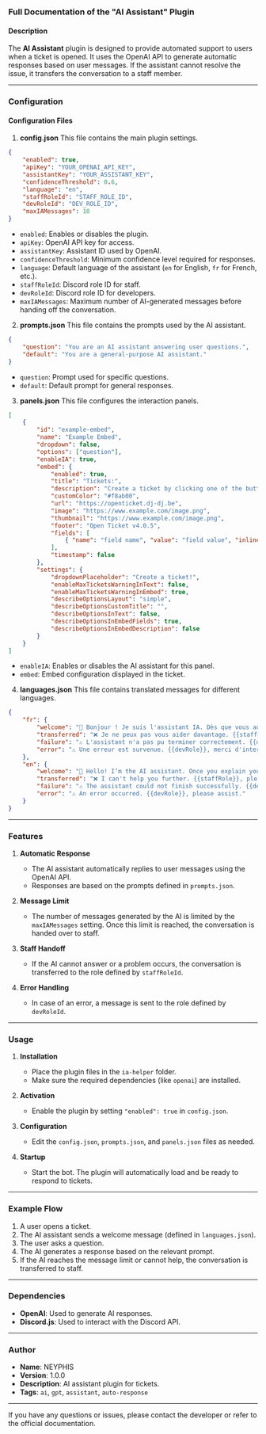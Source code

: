 ### Full Documentation of the "AI Assistant" Plugin

#### Description

The **AI Assistant** plugin is designed to provide automated support to users when a ticket is opened. It uses the OpenAI API to generate automatic responses based on user messages. If the assistant cannot resolve the issue, it transfers the conversation to a staff member.

---

### Configuration

#### Configuration Files

1. **config.json**
   This file contains the main plugin settings.

```json
{
    "enabled": true,
    "apiKey": "YOUR_OPENAI_API_KEY",
    "assistantKey": "YOUR_ASSISTANT_KEY",
    "confidenceThreshold": 0.6,
    "language": "en",
    "staffRoleId": "STAFF_ROLE_ID",
    "devRoleId": "DEV_ROLE_ID",
    "maxIAMessages": 10
}
```

* `enabled`: Enables or disables the plugin.
* `apiKey`: OpenAI API key for access.
* `assistantKey`: Assistant ID used by OpenAI.
* `confidenceThreshold`: Minimum confidence level required for responses.
* `language`: Default language of the assistant (`en` for English, `fr` for French, etc.).
* `staffRoleId`: Discord role ID for staff.
* `devRoleId`: Discord role ID for developers.
* `maxIAMessages`: Maximum number of AI-generated messages before handing off the conversation.

2. **prompts.json**
   This file contains the prompts used by the AI assistant.

```json
{
    "question": "You are an AI assistant answering user questions.",
    "default": "You are a general-purpose AI assistant."
}
```

* `question`: Prompt used for specific questions.
* `default`: Default prompt for general responses.

3. **panels.json**
   This file configures the interaction panels.

```json
[
    {
        "id": "example-embed",
        "name": "Example Embed",
        "dropdown": false,
        "options": ["question"],
        "enableIA": true,
        "embed": {
            "enabled": true,
            "title": "Tickets:",
            "description": "Create a ticket by clicking one of the buttons below!",
            "customColor": "#f8ab00",
            "url": "https://openticket.dj-dj.be",
            "image": "https://www.example.com/image.png",
            "thumbnail": "https://www.example.com/image.png",
            "footer": "Open Ticket v4.0.5",
            "fields": [
                { "name": "field name", "value": "field value", "inline": false }
            ],
            "timestamp": false
        },
        "settings": {
            "dropdownPlaceholder": "Create a ticket!",
            "enableMaxTicketsWarningInText": false,
            "enableMaxTicketsWarningInEmbed": true,
            "describeOptionsLayout": "simple",
            "describeOptionsCustomTitle": "",
            "describeOptionsInText": false,
            "describeOptionsInEmbedFields": true,
            "describeOptionsInEmbedDescription": false
        }
    }
]
```

* `enableIA`: Enables or disables the AI assistant for this panel.
* `embed`: Embed configuration displayed in the ticket.

4. **languages.json**
   This file contains translated messages for different languages.

```json
{
    "fr": {
        "welcome": "🤖 Bonjour ! Je suis l'assistant IA. Dès que vous aurez expliqué votre souci, je tenterai de vous aider automatiquement !",
        "transferred": "❌ Je ne peux pas vous aider davantage. {{staffRole}}, merci de prendre le relais !",
        "failure": "⚠️ L'assistant n'a pas pu terminer correctement. {{devRole}}, merci d'intervenir.",
        "error": "⚠️ Une erreur est survenue. {{devRole}}, merci d'intervenir."
    },
    "en": {
        "welcome": "🤖 Hello! I’m the AI assistant. Once you explain your issue, I’ll try to help you automatically!",
        "transferred": "❌ I can't help you further. {{staffRole}}, please take over!",
        "failure": "⚠️ The assistant could not finish successfully. {{devRole}}, please assist.",
        "error": "⚠️ An error occurred. {{devRole}}, please assist."
    }
}
```

---

### Features

1. **Automatic Response**

   * The AI assistant automatically replies to user messages using the OpenAI API.
   * Responses are based on the prompts defined in `prompts.json`.

2. **Message Limit**

   * The number of messages generated by the AI is limited by the `maxIAMessages` setting. Once this limit is reached, the conversation is handed over to staff.

3. **Staff Handoff**

   * If the AI cannot answer or a problem occurs, the conversation is transferred to the role defined by `staffRoleId`.

4. **Error Handling**

   * In case of an error, a message is sent to the role defined by `devRoleId`.

---

### Usage

1. **Installation**

   * Place the plugin files in the `ia-helper` folder.
   * Make sure the required dependencies (like `openai`) are installed.

2. **Activation**

   * Enable the plugin by setting `"enabled": true` in `config.json`.

3. **Configuration**

   * Edit the `config.json`, `prompts.json`, and `panels.json` files as needed.

4. **Startup**

   * Start the bot. The plugin will automatically load and be ready to respond to tickets.

---

### Example Flow

1. A user opens a ticket.
2. The AI assistant sends a welcome message (defined in `languages.json`).
3. The user asks a question.
4. The AI generates a response based on the relevant prompt.
5. If the AI reaches the message limit or cannot help, the conversation is transferred to staff.

---

### Dependencies

* **OpenAI**: Used to generate AI responses.
* **Discord.js**: Used to interact with the Discord API.

---

### Author

* **Name**: NEYPHIS
* **Version**: 1.0.0
* **Description**: AI assistant plugin for tickets.
* **Tags**: `ai`, `gpt`, `assistant`, `auto-response`

---

If you have any questions or issues, please contact the developer or refer to the official documentation.

